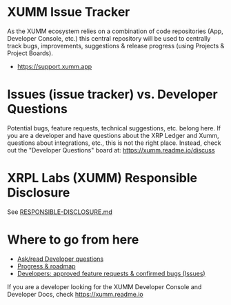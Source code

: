 # XUMM Issue Tracker

As the XUMM ecosystem relies on a combination of code repositories (App, Developer Console, etc.) this central repository will be used to centrally track bugs, improvements, suggestions &amp; release progress (using Projects & Project Boards).

- https://support.xumm.app

# Issues (issue tracker) vs. Developer Questions

Potential bugs, feature requests, technical suggestions, etc. belong here. If you are a developer and have questions about the XRP Ledger and Xumm, questions about integrations, etc., this is not the right place. Instead, check out the "Developer Questions" board at: https://xumm.readme.io/discuss

# XRPL Labs (XUMM) Responsible Disclosure

See [RESPONSIBLE-DISCLOSURE.md](RESPONSIBLE-DISCLOSURE.md)

# Where to go from here

- [Ask/read Developer questions](https://xumm.readme.io/discuss)
- [Progress & roadmap](https://github.com/XRPL-Labs/XUMM-Issue-Tracker/projects/7)
- [Developers: approved feature requests & confirmed bugs (Issues)](https://github.com/XRPL-Labs/XUMM-Issue-Tracker/issues)

If you are a developer looking for the XUMM Developer Console and Developer Docs, check https://xumm.readme.io
